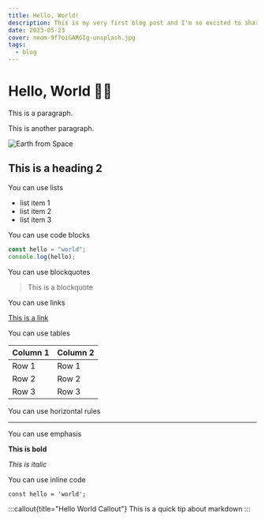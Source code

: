 ```yaml
---
title: Hello, World!
description: This is my very first blog post and I'm so excited to share it with you!
date: 2023-05-23
cover: neom-9f7oiGARGIg-unsplash.jpg
tags:
  - blog
---
```


# Hello, World 👋🏻

This is a paragraph.

This is another paragraph.

![Earth from Space](/images/blog/musa-ortac-F10MT27AgNI-unsplash.jpg)

## This is a heading 2

You can use lists

- list item 1
- list item 2
- list item 3

You can use code blocks

```js
const hello = "world";
console.log(hello);
```

You can use blockquotes

> This is a blockquote

You can use links

[This is a link](https://www.google.com)

You can use tables

| Column 1 | Column 2 |
| -------- | -------- |
| Row 1    | Row 1    |
| Row 2    | Row 2    |
| Row 3    | Row 3    |

You can use horizontal rules

---

You can use emphasis

**This is bold**

_This is italic_

You can use inline code

`const hello = 'world';`

:::callout{title="Hello World Callout"}
This is a quick tip about markdown
:::